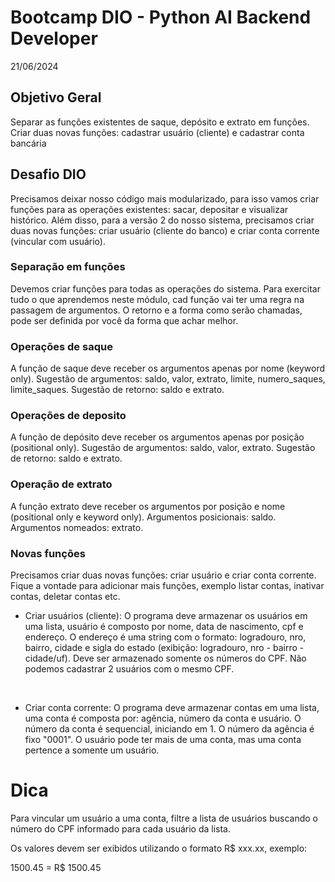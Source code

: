 # Bootcamp DIO - Python AI Backend Developer
21/06/2024

## Objetivo Geral

Separar as funções existentes de saque, depósito e extrato em funções. Criar duas novas funções: cadastrar usuário (cliente) e cadastrar conta bancária

## Desafio DIO

Precisamos deixar nosso código mais modularizado, para isso vamos criar funções para as operações existentes: sacar, depositar e visualizar histórico. Além disso, para a versão 2 do nosso sistema, precisamos criar duas novas funções: criar usuário (cliente do banco) e criar conta corrente (vincular com usuário).

### Separação em funções

Devemos criar funções para todas as operações do sistema. Para exercitar tudo o que aprendemos neste módulo, cad função vai ter uma regra na passagem de argumentos. O retorno e a forma como serão chamadas, pode ser definida por você da forma que achar melhor.

### Operações de saque

A função de saque deve receber os argumentos apenas por nome (keyword only). Sugestão de argumentos: saldo, valor, extrato, limite, numero_saques, limite_saques. Sugestão de retorno: saldo e extrato.

### Operações de deposito

A função de depósito deve receber os argumentos apenas por posição (positional only). Sugestão de argumentos: saldo, valor, extrato. Sugestão de retorno: saldo e extrato.


### Operação de extrato

A função extrato deve receber os argumentos por posição e nome (positional only e keyword only). Argumentos posicionais: saldo. Argumentos nomeados: extrato.

### Novas funções

Precisamos criar duas novas funções: criar usuário e criar conta corrente. Fique a vontade para adicionar mais funções, exemplo listar contas, inativar contas, deletar contas etc.

- Criar usuários (cliente):
  O programa deve armazenar os usuários em uma lista, usuário é composto por nome, data de nascimento, cpf e endereço. O endereço é uma string com o formato: logradouro, nro, bairro, cidade e sigla do estado (exibição: logradouro, nro - bairro - cidade/uf). Deve ser armazenado somente os números do CPF. Não podemos cadastrar 2 usuários com o mesmo CPF.
<br>

- Criar conta corrente:
  O programa deve armazenar contas em uma lista, uma conta é composta por: agência, número da conta e usuário. O número da conta é sequencial, iniciando em 1. O número da agência é fixo "0001". O usuário pode ter mais de uma conta, mas uma conta pertence a somente um usuário.

# Dica

Para vincular um usuário a uma conta, filtre a lista de usuários buscando o número do CPF informado para cada usuário da lista.

Os valores devem ser exibidos utilizando o formato R$ xxx.xx, exemplo:

1500.45 = R$ 1500.45
